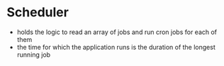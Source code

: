 # Scheduler
- holds the logic to read an array of jobs and run cron jobs for each of them
- the time for which the application runs is the duration of the longest
  running job
